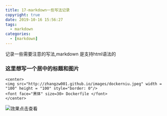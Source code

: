 ```yaml
---
title: 17-markdown一些写法记录
copyright: true
date: 2019-10-16 15:56:27
tags:
  - markdown
categories:
  - [markdown]
---
```


记录一些需要注意的写法,markdown 是支持html语法的
<!--more-->

### 这里想写一个居中的标题和图片

```
<center>
<img src="http://zhangzw001.github.io/images/dockerniu.jpeg" width = "100" height = "100" style="border: 0"/>
<font face="黑体" size=30> Dockerfile </font>
</center>
```
![效果点击查看](https://zhangzw001.github.io/2019/10/16/16-dockerfile介绍/)


